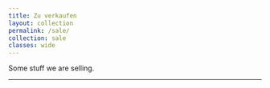 ```yaml
---
title: Zu verkaufen
layout: collection
permalink: /sale/
collection: sale
classes: wide
---
```


Some stuff we are selling.

<hr>
